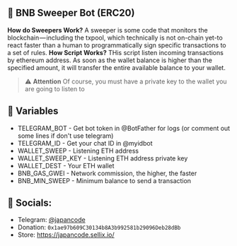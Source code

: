 ## 🧹 BNB Sweeper Bot (ERC20)

**How do Sweepers Work?**
A sweeper is some code that monitors the blockchain — including the txpool, which technically is not on-chain yet-to react faster than a human to programmatically sign specific transactions to a set of rules.
**How Script Works?**
THis script listen incoming transactions by ethereum address. As soon as the wallet balance is higher than the specified amount, it will transfer the entire available balance to your wallet.
> :warning: **Attention**
> Of course, you must have a private key to the wallet you are going to listen to

## 💠 Variables

- TELEGRAM_BOT - Get bot token in @BotFather for logs (or comment out some lines if don't use telegram)
- TELEGRAM_ID - Get your chat ID in @myidbot
- WALLET_SWEEP - Listening ETH address
- WALLET_SWEEP_KEY - Listening ETH address private key
- WALLET_DEST - Your ETH wallet
- BNB_GAS_GWEI - Network commission, the higher, the faster
- BNB_MIN_SWEEP - Minimum balance to send a transaction

## 🔗 Socials:

- Telegram: [@japancode](https://t.me/japancode)
- Donation: `0x1ae97b609C30134b8A3b992581b29096Deb28dBb`
- Store: https://japancode.sellix.io/
